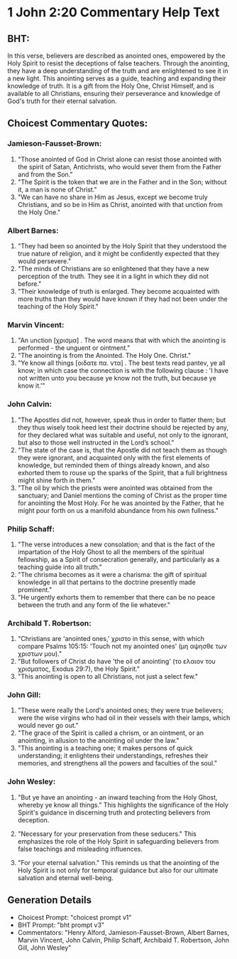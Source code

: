 # 1 John 2:20 Commentary Help Text

## BHT:
In this verse, believers are described as anointed ones, empowered by the Holy Spirit to resist the deceptions of false teachers. Through the anointing, they have a deep understanding of the truth and are enlightened to see it in a new light. This anointing serves as a guide, teaching and expanding their knowledge of truth. It is a gift from the Holy One, Christ Himself, and is available to all Christians, ensuring their perseverance and knowledge of God's truth for their eternal salvation.

## Choicest Commentary Quotes:
### Jamieson-Fausset-Brown:
1. "Those anointed of God in Christ alone can resist those anointed with the spirit of Satan, Antichrists, who would sever them from the Father and from the Son."
2. "The Spirit is the token that we are in the Father and in the Son; without it, a man is none of Christ."
3. "We can have no share in Him as Jesus, except we become truly Christians, and so be in Him as Christ, anointed with that unction from the Holy One."

### Albert Barnes:
1. "They had been so anointed by the Holy Spirit that they understood the true nature of religion, and it might be confidently expected that they would persevere."
2. "The minds of Christians are so enlightened that they have a new perception of the truth. They see it in a light in which they did not before."
3. "Their knowledge of truth is enlarged. They become acquainted with more truths than they would have known if they had not been under the teaching of the Holy Spirit."

### Marvin Vincent:
1. "An unction [χρισμα] . The word means that with which the anointing is performed - the unguent or ointment."
2. "The anointing is from the Anointed. The Holy One. Christ."
3. "Ye know all things [οιδατε πα. ντα] . The best texts read pantev, ye all know; in which case the connection is with the following clause : 'I have not written unto you because ye know not the truth, but because ye know it.'"

### John Calvin:
1. "The Apostles did not, however, speak thus in order to flatter them; but they thus wisely took heed lest their doctrine should be rejected by any, for they declared what was suitable and useful, not only to the ignorant, but also to those well instructed in the Lord’s school."
2. "The state of the case is, that the Apostle did not teach them as though they were ignorant, and acquainted only with the first elements of knowledge, but reminded them of things already known, and also exhorted them to rouse up the sparks of the Spirit, that a full brightness might shine forth in them."
3. "The oil by which the priests were anointed was obtained from the sanctuary; and Daniel mentions the coming of Christ as the proper time for anointing the Most Holy. For he was anointed by the Father, that he might pour forth on us a manifold abundance from his own fullness."

### Philip Schaff:
1. "The verse introduces a new consolation; and that is the fact of the impartation of the Holy Ghost to all the members of the spiritual fellowship, as a Spirit of consecration generally, and particularly as a teaching guide into all truth."
2. "The chrisma becomes as it were a charisma: the gift of spiritual knowledge in all that pertains to the doctrine presently made prominent."
3. "He urgently exhorts them to remember that there can be no peace between the truth and any form of the lie whatever."

### Archibald T. Robertson:
1. "Christians are 'anointed ones,' χριστο in this sense, with which compare Psalms 105:15: 'Touch not my anointed ones' (μη αψησθε των χριστων μου)."
2. "But followers of Christ do have 'the oil of anointing' (το ελαιον του χρισματος, Exodus 29:7), the Holy Spirit."
3. "This anointing is open to all Christians, not just a select few."

### John Gill:
1. "These were really the Lord's anointed ones; they were true believers; were the wise virgins who had oil in their vessels with their lamps, which would never go out."
2. "The grace of the Spirit is called a chrism, or an ointment, or an anointing, in allusion to the anointing oil under the law."
3. "This anointing is a teaching one; it makes persons of quick understanding; it enlightens their understandings, refreshes their memories, and strengthens all the powers and faculties of the soul."

### John Wesley:
1. "But ye have an anointing - an inward teaching from the Holy Ghost, whereby ye know all things." This highlights the significance of the Holy Spirit's guidance in discerning truth and protecting believers from deception.

2. "Necessary for your preservation from these seducers." This emphasizes the role of the Holy Spirit in safeguarding believers from false teachings and misleading influences.

3. "For your eternal salvation." This reminds us that the anointing of the Holy Spirit is not only for temporal guidance but also for our ultimate salvation and eternal well-being.


## Generation Details
- Choicest Prompt: "choicest prompt v1"
- BHT Prompt: "bht prompt v3"
- Commentators: "Henry Alford, Jamieson-Fausset-Brown, Albert Barnes, Marvin Vincent, John Calvin, Philip Schaff, Archibald T. Robertson, John Gill, John Wesley"
